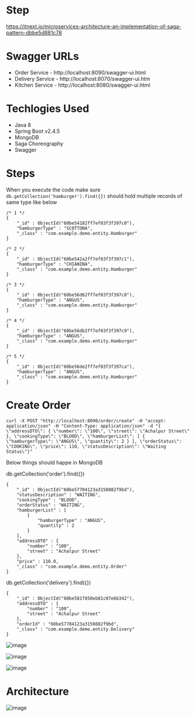 

# Step

https://itnext.io/microservices-architecture-an-implementation-of-saga-pattern-dbbe5d881c78


# Swagger URLs

- Order Service - http://localhost:8090/swagger-ui.html
- Delivery Service - http://localhost:8070/swagger-ui.htm
- Kitchen Service - http://localhost:8080/swagger-ui.html

# Techlogies Used 

- Java 8
- Spring Boot v2.4.5
- MongoDB
- Saga Choreography
- Swagger 

# Steps

When you execute the code make sure `db.getCollection('hamburger').find({})` should hold multiple records of same type like below 

```
/* 1 */
{
    "_id" : ObjectId("60be54182ff7ef03f3f397c0"),
    "hamburgerType" : "SCOTTONA",
    "_class" : "com.example.demo.entity.Hamburger"
}

/* 2 */
{
    "_id" : ObjectId("60be542a2ff7ef03f3f397c1"),
    "hamburgerType" : "CHIANINA",
    "_class" : "com.example.demo.entity.Hamburger"
}

/* 3 */
{
    "_id" : ObjectId("60be56d62ff7ef03f3f397c8"),
    "hamburgerType" : "ANGUS",
    "_class" : "com.example.demo.entity.Hamburger"
}

/* 4 */
{
    "_id" : ObjectId("60be56db2ff7ef03f3f397c9"),
    "hamburgerType" : "ANGUS",
    "_class" : "com.example.demo.entity.Hamburger"
}

/* 5 */
{
    "_id" : ObjectId("60be56de2ff7ef03f3f397ca"),
    "hamburgerType" : "ANGUS",
    "_class" : "com.example.demo.entity.Hamburger"
}
```
# Create Order 

```
curl -X POST "http://localhost:8090/order/create" -H "accept: application/json" -H "Content-Type: application/json" -d "{ \"addressDTO\": { \"number\": \"100\", \"street\": \"Achalpur Street\" }, \"cookingType\": \"BLOOD\", \"hamburgerList\": [ { \"hamburgerType\": \"ANGUS\", \"quantity\": 2 } ], \"orderStatus\": \"COOKING\", \"price\": 110, \"statusDescription\": \"Waiting Status\"}"
```
Below things should happe in MongoDB

db.getCollection('order').find({})

```
{
    "_id" : ObjectId("60be57704123a3150882f9bd"),
    "statusDescription" : "WAITING",
    "cookingType" : "BLOOD",
    "orderStatus" : "WAITING",
    "hamburgerList" : [ 
        {
            "hamburgerType" : "ANGUS",
            "quantity" : 2
        }
    ],
    "addressDTO" : {
        "number" : "100",
        "street" : "Achalpur Street"
    },
    "price" : 110.0,
    "_class" : "com.example.demo.entity.Order"
}
```

db.getCollection('delivery').find({})

```
{
    "_id" : ObjectId("60be581f850eb81c07e6b342"),
    "addressDTO" : {
        "number" : "100",
        "street" : "Achalpur Street"
    },
    "orderId" : "60be57704123a3150882f9bd",
    "_class" : "com.example.demo.entity.Delivery"
}
```

![image](https://user-images.githubusercontent.com/54174687/121066835-f6632e80-c7e7-11eb-8c3e-9c7aa10c7c3e.png)

![image](https://user-images.githubusercontent.com/54174687/121066914-0ed34900-c7e8-11eb-9a3e-4a58738b6c71.png)

![image](https://user-images.githubusercontent.com/54174687/121066964-1d216500-c7e8-11eb-999f-bd34980b50ca.png)


# Architecture 

![image](https://user-images.githubusercontent.com/54174687/121066098-278f2f00-c7e7-11eb-8527-0d7298f30997.png)


